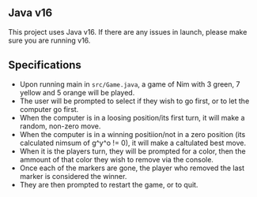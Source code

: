 ## Java v16

This project uses Java v16. If there are any issues in launch, please make sure you are running v16.

## Specifications

- Upon running main in `src/Game.java`, a game of Nim with 3 green, 7 yellow and 5 orange will be played.
- The user will be prompted to select if they wish to go first, or to let the computer go first.
- When the computer is in a loosing position/its first turn, it will make a random, non-zero move.
- When the computer is in a winning positiion/not in a zero position (its calculated nimsum of g^y^o != 0), it will make a caltulated best move.
- When it is the players turn, they will be prompted for a color, then the ammount of that color they wish to remove via the console.
- Once each of the markers are gone, the player who removed the last marker is considered the winner. 
- They are then prompted to restart the game, or to quit.
